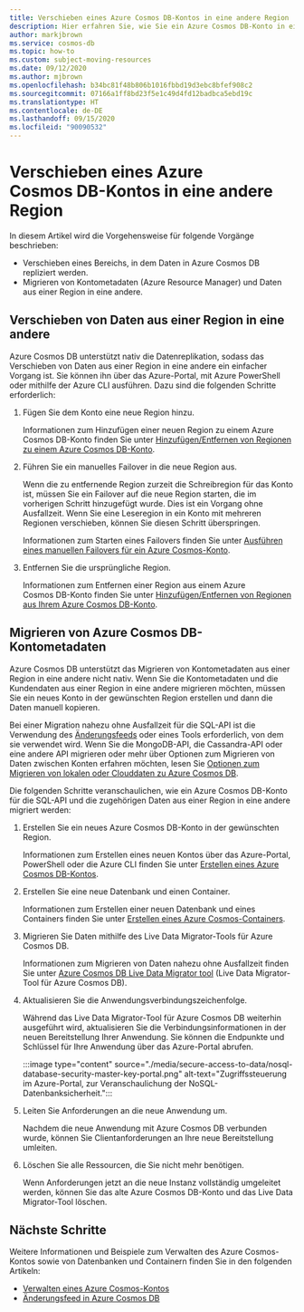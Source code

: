 ```yaml
---
title: Verschieben eines Azure Cosmos DB-Kontos in eine andere Region
description: Hier erfahren Sie, wie Sie ein Azure Cosmos DB-Konto in eine andere Region verschieben.
author: markjbrown
ms.service: cosmos-db
ms.topic: how-to
ms.custom: subject-moving-resources
ms.date: 09/12/2020
ms.author: mjbrown
ms.openlocfilehash: b34bc81f48b806b1016fbbd19d3ebc8bfef908c2
ms.sourcegitcommit: 07166a1ff8bd23f5e1c49d4fd12badbca5ebd19c
ms.translationtype: HT
ms.contentlocale: de-DE
ms.lasthandoff: 09/15/2020
ms.locfileid: "90090532"
---
```

# <a name="move-an-azure-cosmos-db-account-to-another-region"></a>Verschieben eines Azure Cosmos DB-Kontos in eine andere Region

In diesem Artikel wird die Vorgehensweise für folgende Vorgänge beschrieben:

- Verschieben eines Bereichs, in dem Daten in Azure Cosmos DB repliziert werden.
- Migrieren von Kontometadaten (Azure Resource Manager) und Daten aus einer Region in eine andere.

## <a name="move-data-from-one-region-to-another"></a>Verschieben von Daten aus einer Region in eine andere

Azure Cosmos DB unterstützt nativ die Datenreplikation, sodass das Verschieben von Daten aus einer Region in eine andere ein einfacher Vorgang ist. Sie können ihn über das Azure-Portal, mit Azure PowerShell oder mithilfe der Azure CLI ausführen. Dazu sind die folgenden Schritte erforderlich:

1. Fügen Sie dem Konto eine neue Region hinzu.

    Informationen zum Hinzufügen einer neuen Region zu einem Azure Cosmos DB-Konto finden Sie unter [Hinzufügen/Entfernen von Regionen zu einem Azure Cosmos DB-Konto](how-to-manage-database-account.md#addremove-regions-from-your-database-account).

1. Führen Sie ein manuelles Failover in die neue Region aus.

    Wenn die zu entfernende Region zurzeit die Schreibregion für das Konto ist, müssen Sie ein Failover auf die neue Region starten, die im vorherigen Schritt hinzugefügt wurde. Dies ist ein Vorgang ohne Ausfallzeit. Wenn Sie eine Leseregion in ein Konto mit mehreren Regionen verschieben, können Sie diesen Schritt überspringen. 
    
    Informationen zum Starten eines Failovers finden Sie unter [Ausführen eines manuellen Failovers für ein Azure Cosmos-Konto](how-to-manage-database-account.md#manual-failover).

1. Entfernen Sie die ursprüngliche Region.

    Informationen zum Entfernen einer Region aus einem Azure Cosmos DB-Konto finden Sie unter [Hinzufügen/Entfernen von Regionen aus Ihrem Azure Cosmos DB-Konto](how-to-manage-database-account.md#addremove-regions-from-your-database-account).

## <a name="migrate-azure-cosmos-db-account-metadata"></a>Migrieren von Azure Cosmos DB-Kontometadaten

Azure Cosmos DB unterstützt das Migrieren von Kontometadaten aus einer Region in eine andere nicht nativ. Wenn Sie die Kontometadaten und die Kundendaten aus einer Region in eine andere migrieren möchten, müssen Sie ein neues Konto in der gewünschten Region erstellen und dann die Daten manuell kopieren. 

Bei einer Migration nahezu ohne Ausfallzeit für die SQL-API ist die Verwendung des [Änderungsfeeds](change-feed.md) oder eines Tools erforderlich, von dem sie verwendet wird. Wenn Sie die MongoDB-API, die Cassandra-API oder eine andere API migrieren oder mehr über Optionen zum Migrieren von Daten zwischen Konten erfahren möchten, lesen Sie [Optionen zum Migrieren von lokalen oder Clouddaten zu Azure Cosmos DB](cosmosdb-migrationchoices.md). 

Die folgenden Schritte veranschaulichen, wie ein Azure Cosmos DB-Konto für die SQL-API und die zugehörigen Daten aus einer Region in eine andere migriert werden:

1. Erstellen Sie ein neues Azure Cosmos DB-Konto in der gewünschten Region.

    Informationen zum Erstellen eines neuen Kontos über das Azure-Portal, PowerShell oder die Azure CLI finden Sie unter [Erstellen eines Azure Cosmos DB-Kontos](how-to-manage-database-account.md#create-an-account).

1. Erstellen Sie eine neue Datenbank und einen Container.

    Informationen zum Erstellen einer neuen Datenbank und eines Containers finden Sie unter [Erstellen eines Azure Cosmos-Containers](how-to-create-container.md).

1. Migrieren Sie Daten mithilfe des Live Data Migrator-Tools für Azure Cosmos DB.

    Informationen zum Migrieren von Daten nahezu ohne Ausfallzeit finden Sie unter [Azure Cosmos DB Live Data Migrator tool](https://github.com/Azure-Samples/azure-cosmosdb-live-data-migrator) (Live Data Migrator-Tool für Azure Cosmos DB).

1. Aktualisieren Sie die Anwendungsverbindungszeichenfolge.

    Während das Live Data Migrator-Tool für Azure Cosmos DB weiterhin ausgeführt wird, aktualisieren Sie die Verbindungsinformationen in der neuen Bereitstellung Ihrer Anwendung. Sie können die Endpunkte und Schlüssel für Ihre Anwendung über das Azure-Portal abrufen.

    :::image type="content" source="./media/secure-access-to-data/nosql-database-security-master-key-portal.png" alt-text="Zugriffssteuerung im Azure-Portal, zur Veranschaulichung der NoSQL-Datenbanksicherheit.":::

1. Leiten Sie Anforderungen an die neue Anwendung um.

    Nachdem die neue Anwendung mit Azure Cosmos DB verbunden wurde, können Sie Clientanforderungen an Ihre neue Bereitstellung umleiten.

1. Löschen Sie alle Ressourcen, die Sie nicht mehr benötigen.

    Wenn Anforderungen jetzt an die neue Instanz vollständig umgeleitet werden, können Sie das alte Azure Cosmos DB-Konto und das Live Data Migrator-Tool löschen.

## <a name="next-steps"></a>Nächste Schritte

Weitere Informationen und Beispiele zum Verwalten des Azure Cosmos-Kontos sowie von Datenbanken und Containern finden Sie in den folgenden Artikeln:

* [Verwalten eines Azure Cosmos-Kontos](how-to-manage-database-account.md)
* [Änderungsfeed in Azure Cosmos DB](change-feed.md)
